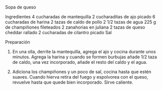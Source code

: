 Sopa de queso

Ingredientes
4 cucharadas de mantequilla
2 cucharaditas de ajo picado
6 cucharadas de harina
2 tazas de caldo de pollo
2 1/2 tazas de agua
225 g de champiñones fileteados
2 zanahorias en juliana
2 tazas de queso cheddar rallado
2 cucharadas de cilantro picado
Sal

Preparación
1. En una olla, derrite la mantequilla, agrega el ajo y cocina durante unos minutos. Agrega la harina y cuando se formen burbujas añade 1/2 taza de caldo, una vez incorporado, añade el resto del caldo y el agua.

2. Adiciona los champiñones y un poco de sal, cocina hasta que estén suaves. Cuando hierva retira del fuego y espolvorea con el queso, revuelve hasta que quede bien incorporado. Sirve caliente.